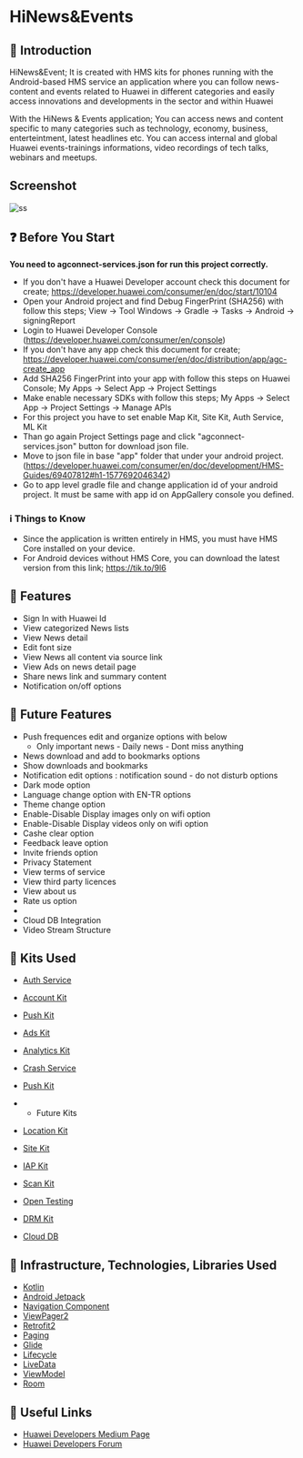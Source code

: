
# HiNews&Events

## :notebook_with_decorative_cover: Introduction 
HiNews&Event; It is created with HMS kits for phones running with the Android-based HMS service an application where you can follow news-content and events related to Huawei in different categories and easily access innovations and developments in the sector and within Huawei 

With the HiNews & Events application;
You can access news and content specific to many categories such as technology, economy, business, enterteintment, latest headlines etc.
You can access internal and global Huawei events-trainings informations, video recordings of tech talks, webinars and meetups.

## Screenshot
![ss](https://user-images.githubusercontent.com/69962068/90768009-c39e8700-e2f6-11ea-8a1a-d498d9c1eb71.png)


 ## :question: Before You Start 
 **You need to agconnect-services.json for run this project correctly.**

- If you don't have a Huawei Developer account check this document for create; https://developer.huawei.com/consumer/en/doc/start/10104
- Open your Android project and find Debug FingerPrint (SHA256) with follow this steps; View -> Tool Windows -> Gradle -> Tasks -> Android -> signingReport
- Login to Huawei Developer Console (https://developer.huawei.com/consumer/en/console)
- If you don't have any app check this document for create; https://developer.huawei.com/consumer/en/doc/distribution/app/agc-create_app
- Add SHA256 FingerPrint into your app with follow this steps on Huawei Console; My Apps -> Select App -> Project Settings
- Make enable necessary SDKs with follow this steps; My Apps -> Select App -> Project Settings -> Manage APIs
- For this project you have to set enable Map Kit, Site Kit, Auth Service, ML Kit
- Than go again Project Settings page and click "agconnect-services.json" button for download json file.
- Move to json file in base "app" folder that under your android project. (https://developer.huawei.com/consumer/en/doc/development/HMS-Guides/69407812#h1-1577692046342)
- Go to app level gradle file and change application id of your android project. It must be same with app id on AppGallery console you defined.

### :information_source: Things to Know
- Since the application is written entirely in HMS, you must have HMS Core installed on your device.
- For Android devices without HMS Core, you can download the latest version from this link; https://tik.to/9l6


## :milky_way: Features 
* Sign In with Huawei Id
* View categorized News lists
* View News detail
* Edit font size
* View News all content via source link
* View Ads on news detail page
* Share news link and summary content
* Notification on/off options

## :telescope: Future Features 
* Push frequences edit and organize options with below 
  - Only important news - Daily news - Dont miss anything
* News download and add to bookmarks options
* Show downloads and bookmarks
* Notification edit options : notification sound - do not disturb options
* Dark mode option
* Language change option with EN-TR options
* Theme change option
* Enable-Disable Display images only on wifi option
* Enable-Disable Display videos only on wifi option
* Cashe clear option
* Feedback leave option
* Invite friends option
* Privacy Statement
* View terms of service
* View third party licences
* View about us
* Rate us option
* 
* Cloud DB Integration
* Video Stream Structure



## :wrench: Kits Used 
* [Auth Service](https://developer.huawei.com/consumer/en/doc/development/AppGallery-connect-Guides/agc-auth-service-introduction)
* [Account Kit](https://developer.huawei.com/consumer/en/doc/development/HMSCore-Guides/introduction-0000001050048870)
* [Push Kit](https://developer.huawei.com/consumer/en/doc/development/HMSCore-Guides/service-introduction-0000001050040060)
* [Ads Kit](https://developer.huawei.com/consumer/en/doc/development/HMSCore-Guides/publisher-service-introduction-0000001050064960)
* [Analytics Kit](https://developer.huawei.com/consumer/en/doc/development/HMSCore-Guides/introduction-0000001050745149)
* [Crash Service](https://developer.huawei.com/consumer/en/doc/development/AppGallery-connect-Guides/agc-crash-introduction)
* [Push Kit](https://developer.huawei.com/consumer/en/doc/development/HMSCore-Guides/service-introduction-0000001050040060)



*   *  Future Kits



* [Location Kit](https://developer.huawei.com/consumer/en/doc/development/HMSCore-Guides/introduction-0000001050706106)
* [Site Kit](https://developer.huawei.com/consumer/en/doc/development/HMSCore-Guides/android-sdk-introduction-0000001050158571)
* [IAP Kit](https://developer.huawei.com/consumer/en/doc/development/HMS-Guides/iap-service-introduction-v4)
* [Scan Kit](https://developer.huawei.com/consumer/en/doc/development/HMSCore-Guides-V5/service-introduction-0000001050041994-V5)
* [Open Testing ](https://developer.huawei.com/consumer/en/doc/development/AppGallery-connect-Guides/agc-betatest-introduction)
* [DRM Kit ](https://developer.huawei.com/consumer/en/doc/development/HMSCore-Guides-V5/introduction-0000001050041933-V5)
* [Cloud DB ](https://developer.huawei.com/consumer/en/doc/development/AppGallery-connect-Guides/clouddb-quick_start_overview)


## :star2: Infrastructure, Technologies, Libraries Used 
* [Kotlin ](https://kotlinlang.org/)
* [Android Jetpack ](https://developer.android.com/jetpack)
* [Navigation Component ](https://developer.android.com/guide/navigation/navigation-getting-started)
* [ViewPager2 ](https://developer.android.com/jetpack/androidx/releases/viewpager2)
* [Retrofit2 ](https://square.github.io/retrofit/)
* [Paging ](https://developer.android.com/topic/libraries/architecture/paging)
* [Glide ](https://bumptech.github.io/glide/doc/getting-started.html)
* [Lifecycle ](https://developer.android.com/jetpack/androidx/releases/lifecycle)
* [LiveData ](https://developer.android.com/reference/androidx/lifecycle/LiveData)
* [ViewModel ](https://developer.android.com/topic/libraries/architecture/paging)
* [Room ](https://bumptech.github.io/glide/doc/getting-started.html)


## :link: Useful Links 
* [Huawei Developers Medium Page](https://medium.com/huawei-developers)
* [Huawei Developers Forum](https://forums.developer.huawei.com/forumPortal/en/home)
